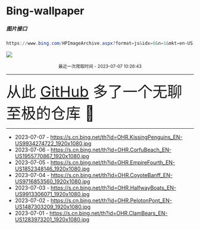 # Bing-wallpaper

##### 图片接口

```powershell
https://www.bing.com/HPImageArchive.aspx?format=js&idx=0&n=1&mkt=en-US
```

 ![](https://s.cn.bing.net/th?id=OHR.KissingPenguins_EN-US9934274722_1920x1080.jpg)

<p align='center' >
    <small>
        最近一次爬取时间 - 2023-07-07 10:26:43
    </small>
    <br>
    <hr>
    <font size=7>
        <small>
           从此 <a href='https://github.com/'>GitHub</a> 多了一个无聊至极的仓库  🍳
        </small>
    </font>
    <hr>
</p>


- 2023-07-07 - https://s.cn.bing.net/th?id=OHR.KissingPenguins_EN-US9934274722_1920x1080.jpg 
- 2023-07-06 - https://s.cn.bing.net/th?id=OHR.CorfuBeach_EN-US1955770867_1920x1080.jpg 
- 2023-07-05 - https://s.cn.bing.net/th?id=OHR.EmpireFourth_EN-US1852348146_1920x1080.jpg 
- 2023-07-04 - https://s.cn.bing.net/th?id=OHR.CoyoteBanff_EN-US9716853560_1920x1080.jpg 
- 2023-07-03 - https://s.cn.bing.net/th?id=OHR.HalfwayBoats_EN-US9913306071_1920x1080.jpg 
- 2023-07-02 - https://s.cn.bing.net/th?id=OHR.PelotonPont_EN-US1487303209_1920x1080.jpg 
- 2023-07-01 - https://s.cn.bing.net/th?id=OHR.ClamBears_EN-US1283973201_1920x1080.jpg 
